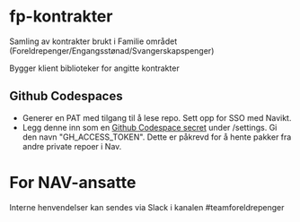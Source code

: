 # fp-kontrakter
Samling av kontrakter brukt i Familie området (Foreldrepenger/Engangsstønad/Svangerskapspenger)

Bygger klient biblioteker for angitte kontrakter


## Github Codespaces

* Generer en PAT med tilgang til å lese repo. Sett opp for SSO med Navikt.
* Legg denne inn som en [Github Codespace secret](https://docs.github.com/en/codespaces/managing-your-codespaces/managing-encrypted-secrets-for-your-codespaces) under <din konto>/settings. Gi den navn "GH_ACCESS_TOKEN". Dette er påkrevd for å hente pakker fra andre private repoer i Nav.


# For NAV-ansatte
Interne henvendelser kan sendes via Slack i kanalen #teamforeldrepenger


